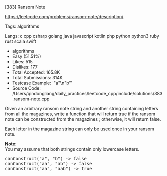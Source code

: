 [383] Ransom Note  

https://leetcode.com/problems/ransom-note/description/

Tags:   algorithms 

Langs:  c   cpp   csharp   golang   java   javascript   kotlin   php   python   python3   ruby   rust   scala   swift 

* algorithms
* Easy (51.51%)
* Likes:    515
* Dislikes: 177
* Total Accepted:    165.8K
* Total Submissions: 314K
* Testcase Example:  '"a"\n"b"'
* Source Code:       /Users/qindongliang/daily_practices/leetcode_cpp/include/solutions/383.ransom-note.cpp

<p>
Given an arbitrary ransom note string and another string containing letters from all the magazines, write a function that will return true if the ransom 
note can be constructed from the magazines ; otherwise, it will return false. 
</p>
<p>
Each letter in the magazine string can only be used once in your ransom note.
</p>

<p><b>Note:</b><br />
You may assume that both strings contain only lowercase letters.
</p>

<pre>
canConstruct("a", "b") -> false
canConstruct("aa", "ab") -> false
canConstruct("aa", "aab") -> true
</pre>

